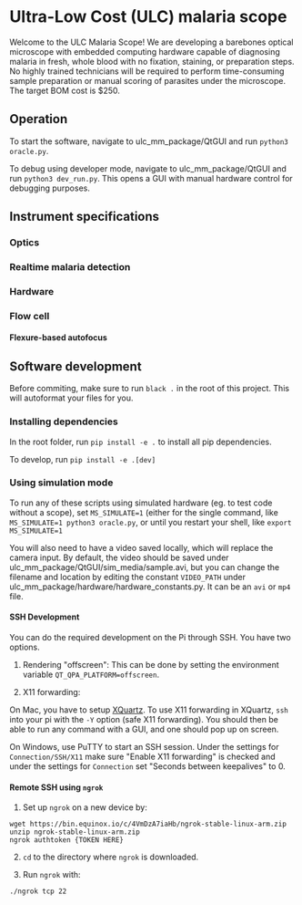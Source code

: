 # Ultra-Low Cost (ULC) malaria scope

Welcome to the ULC Malaria Scope! We are developing a barebones optical microscope with embedded computing hardware capable of diagnosing malaria in fresh, whole blood with no fixation, staining, or preparation steps. No highly trained technicians will be required to perform time-consuming sample preparation or manual scoring of parasites under the microscope. The target BOM cost is $250.

## Operation

To start the software, navigate to ulc_mm_package/QtGUI and run `python3 oracle.py`.

To debug using developer mode, navigate to ulc_mm_package/QtGUI and run `python3 dev_run.py`. This opens a GUI with manual hardware control for debugging purposes.


## Instrument specifications

### Optics

### Realtime malaria detection

### Hardware

### Flow cell

#### Flexure-based autofocus


## Software development

Before commiting, make sure to run `black .` in the root of this project. This will autoformat your files for you.

### Installing dependencies

In the root folder, run `pip install -e .` to install all pip dependencies.

To develop, run `pip install -e .[dev]`

### Using simulation mode

To run any of these scripts using simulated hardware (eg. to test code without a scope), set `MS_SIMULATE=1` (either for the single command, like `MS_SIMULATE=1 python3 oracle.py`, or until you restart your shell, like `export MS_SIMULATE=1`

You will also need to have a video saved locally, which will replace the camera input. By default, the video should be saved under ulc_mm_package/QtGUI/sim_media/sample.avi, but you can change the filename and location by editing the constant `VIDEO_PATH` under ulc_mm_package/hardware/hardware_constants.py. It can be an `avi` or `mp4` file.

#### SSH Development

You can do the required development on the Pi through SSH. You have two options.

1. Rendering "offscreen": This can be done by setting the environment variable `QT_QPA_PLATFORM=offscreen`.

2. X11 forwarding:

On Mac, you have to setup [XQuartz](https://www.xquartz.org/). To use X11 forwarding in XQuartz, `ssh` into your pi with the `-Y` option (safe X11 forwarding). You should then be able to run any command with a GUI, and one should pop up on screen.

On Windows, use PuTTY to start an SSH session. Under the settings for `Connection/SSH/X11` make sure "Enable X11 forwarding" is checked and under the settings for `Connection` set "Seconds between keepalives" to 0.

#### Remote SSH using `ngrok`
1. Set up `ngrok` on a new device by:

```
wget https://bin.equinox.io/c/4VmDzA7iaHb/ngrok-stable-linux-arm.zip
unzip ngrok-stable-linux-arm.zip
ngrok authtoken {TOKEN HERE}
```

2. `cd` to the directory where `ngrok` is downloaded.

3. Run `ngrok` with:
```
./ngrok tcp 22
```
